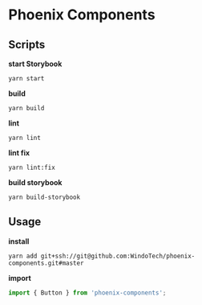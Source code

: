 # Phoenix Components

## Scripts

**start Storybook**

```shell
yarn start
```

**build**

```shell
yarn build
```

**lint**

```shell
yarn lint
```

**lint fix**

```shell
yarn lint:fix
```

**build storybook**

```shell
yarn build-storybook
```

## Usage

**install**

```shell
yarn add git+ssh://git@github.com:WindoTech/phoenix-components.git#master
```

**import**

```javascript
import { Button } from 'phoenix-components';
```
